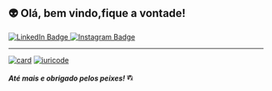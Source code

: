 
## 👽 Olá, bem vindo,fique a vontade!
  <div id="badges">
  <a href = "https://www.linkedin.com/in/jos%C3%A9-ageu-rodrigues-da-silva/">
    <img src="https://img.shields.io/badge/LinkedIn-blue?style=for-the-badge&logo=linkedin&logoColor=white" alt="LinkedIn Badge"/>
  </a>
  <a href = "https://instagram.com/ageursilva">
    <img src="https://img.shields.io/badge/Instagram-E4405F?style=for-the-badge&logo=instagram&logoColor=white" alt="Instagram Badge"/>
   </a>

   
</div>

---

[![card](https://github-readme-stats.vercel.app/api?username=Ageursilva&theme=radical&show_icons=true)](https://github.com/anuraghazra/github-readme-stats)
[![iuricode](https://github-readme-stats.vercel.app/api/top-langs/?username=Ageursilva&hide=html&layout=compact&theme=radical)](https://github.com/anuraghazra/github-readme-stats)


#### **_Até mais e obrigado pelos peixes!_**  <img src="guia.png" width = "12px">
